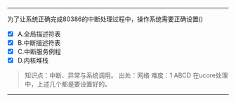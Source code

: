 ---
为了让系统正确完成80386的中断处理过程中，操作系统需要正确设置()
- [x] A.全局描述符表
- [x] B.中断描述符表
- [x] C.中断服务例程
- [x] D.内核堆栈

> 知识点：中断、异常与系统调用。
> 出处：网络
> 难度：1
> ABCD 在ucore处理中，上述几个都是要设置好的。

---